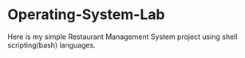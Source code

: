 # Operating-System-Lab
Here is my simple Restaurant Management System project using shell scripting(bash) languages.
